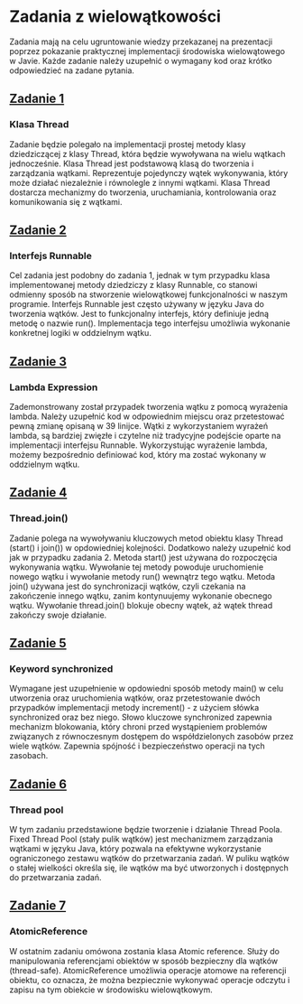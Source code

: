 # Zadania z wielowątkowości

Zadania mają na celu ugruntowanie wiedzy przekazanej na prezentacji poprzez pokazanie praktycznej implementacji środowiska wielowątowego w Javie. Każde zadanie należy uzupełnić o wymagany kod oraz krótko odpowiedzieć na zadane pytania.


## [Zadanie 1](https://github.com/iniarski/MultithreadingExercises/blob/main/src/Zad1.java)
### Klasa Thread
Zadanie będzie polegało na implementacji prostej metody klasy dziedziczącej z klasy Thread, która będzie wywoływana na wielu wątkach jednocześnie.
Klasa Thread jest podstawową klasą do tworzenia i zarządzania wątkami. Reprezentuje pojedynczy wątek wykonywania, który może działać niezależnie i równolegle z innymi wątkami. Klasa Thread dostarcza mechanizmy do tworzenia, uruchamiania, kontrolowania oraz komunikowania się z wątkami.
## [Zadanie 2](https://github.com/iniarski/MultithreadingExercises/blob/main/src/Zad2.java)
### Interfejs Runnable
Cel zadania jest podobny do zadania 1, jednak w tym przypadku klasa implementowanej metody dziedziczy z klasy Runnable, co stanowi odmienny sposób na stworzenie wielowątkowej funkcjonalności w naszym programie.
Interfejs Runnable jest często używany w języku Java do tworzenia wątków. Jest to funkcjonalny interfejs, który definiuje jedną metodę o nazwie run(). Implementacja tego interfejsu umożliwia wykonanie konkretnej logiki w oddzielnym wątku.
## [Zadanie 3](https://github.com/iniarski/MultithreadingExercises/blob/main/src/Zad3.java)
### Lambda Expression
Zademonstrowany został przypadek tworzenia wątku z pomocą wyrażenia lambda. Należy uzupełnić kod w odpowiednim miejscu oraz przetestować pewną zmianę opisaną w 39 linijce.
Wątki z wykorzystaniem wyrażeń lambda, są bardziej zwięzłe i czytelne niż tradycyjne podejście oparte na implementacji interfejsu Runnable. Wykorzystując wyrażenie lambda, możemy bezpośrednio definiować kod, który ma zostać wykonany w oddzielnym wątku.
## [Zadanie 4](https://github.com/iniarski/MultithreadingExercises/blob/main/src/Zad4.java)
### Thread.join()
Zadanie polega na wywoływaniu kluczowych metod obiektu klasy Thread (start() i join()) w opdowiedniej kolejności. Dodatkowo należy uzupełnić kod jak w przypadku zadania 2.
Metoda start() jest używana do rozpoczęcia wykonywania wątku. Wywołanie tej metody powoduje uruchomienie nowego wątku i wywołanie metody run() wewnątrz tego wątku.
Metoda join() używana jest do synchronizacji wątków, czyli czekania na zakończenie innego wątku, zanim kontynuujemy wykonanie obecnego wątku.
Wywołanie thread.join() blokuje obecny wątek, aż wątek thread zakończy swoje działanie.
## [Zadanie 5](https://github.com/iniarski/MultithreadingExercises/blob/main/src/Zad5.java)
### Keyword synchronized
Wymagane jest uzupełnienie w opdowiedni sposób metody main() w celu utworzenia oraz uruchomienia wątków, oraz przetestowanie dwóch przypadków implementacji metody increment() - z użyciem słówka synchronized oraz bez niego.
Słowo kluczowe synchronized zapewnia mechanizm blokowania, który chroni przed wystąpieniem problemów związanych z równoczesnym dostępem do współdzielonych zasobów przez wiele wątków. Zapewnia spójność i bezpieczeństwo operacji na tych zasobach.
## [Zadanie 6](https://github.com/iniarski/MultithreadingExercises/blob/main/src/Zad6.java)
### Thread pool
W tym zadaniu przedstawione będzie tworzenie i działanie Thread Poola. 
Fixed Thread Pool (stały pulik wątków) jest mechanizmem zarządzania wątkami w języku Java, który pozwala na efektywne wykorzystanie ograniczonego zestawu wątków do przetwarzania zadań. W puliku wątków o stałej wielkości określa się, ile wątków ma być utworzonych i dostępnych do przetwarzania zadań.
## [Zadanie 7](https://github.com/iniarski/MultithreadingExercises/blob/main/src/Zad7.java)
### AtomicReference
W ostatnim zadaniu omówona zostania klasa Atomic reference. 
Służy do manipulowania referencjami obiektów w sposób bezpieczny dla wątków (thread-safe). 
AtomicReference umożliwia operacje atomowe na referencji obiektu, co oznacza, że można bezpiecznie wykonywać operacje odczytu i zapisu na tym obiekcie w środowisku wielowątkowym.
